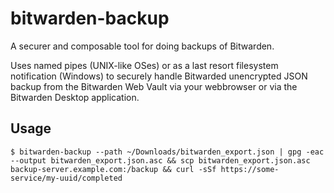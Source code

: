 # bitwarden-backup

A securer and composable tool for doing backups of Bitwarden.

Uses named pipes (UNIX-like OSes) or as a last resort filesystem notification
(Windows) to securely handle Bitwarded unencrypted JSON backup from the
Bitwarden Web Vault via your webbrowser or via the Bitwarden Desktop application.

## Usage

```shell
$ bitwarden-backup --path ~/Downloads/bitwarden_export.json | gpg -eac --output bitwarden_export.json.asc && scp bitwarden_export.json.asc backup-server.example.com:/backup && curl -sSf https://some-service/my-uuid/completed
```
